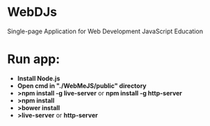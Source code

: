 # WebDJs
Single-page Application for Web Development JavaScript Education

Run app:
===
- **Install Node.js** 
- **Open cmd in "./WebMeJS/public" directory** 
- **>npm install -g live-server** or **npm install -g http-server**
- **>npm install** 
- **>bower install**
- **>live-server** or **http-server**